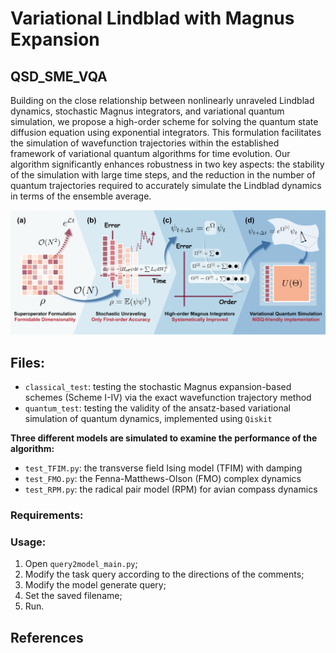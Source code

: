 # Variational Lindblad with Magnus Expansion

## QSD_SME_VQA

Building on the close relationship between nonlinearly unraveled Lindblad dynamics, stochastic
Magnus integrators, and variational quantum simulation, we propose a high-order scheme for solving the quantum
state diffusion equation using exponential integrators. This formulation facilitates the simulation of wavefunction
trajectories within the established framework of variational quantum algorithms for time evolution. Our
algorithm significantly enhances robustness in two key aspects: the stability of the simulation with large time
steps, and the reduction in the number of quantum trajectories required to accurately simulate the Lindblad dynamics
in terms of the ensemble average.

![Table of Contents](./plot_files/Illustration.png)

## Files:

- `classical_test`: testing the stochastic Magnus expansion-based schemes (Scheme I-IV) via the exact wavefunction trajectory method
- `quantum_test`: testing the validity of the ansatz-based variational simulation of quantum dynamics, implemented using `Qiskit`

**Three different models are simulated to examine the performance of the algorithm:**
- `test_TFIM.py`: the transverse field Ising model (TFIM) with damping
- `test_FMO.py`: the Fenna-Matthews-Olson (FMO) complex dynamics
- `test_RPM.py`: the radical pair model (RPM) for avian compass dynamics

### Requirements:

### Usage:

1. Open `query2model_main.py`;
2. Modify the task query according to the directions of the comments;
3. Modify the model generate query;
4. Set the saved filename;
5. Run.

## References

